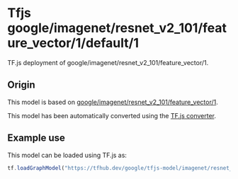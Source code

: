 # Tfjs google/imagenet/resnet_v2_101/feature_vector/1/default/1
TF.js deployment of google/imagenet/resnet_v2_101/feature_vector/1.

<!-- parent-model: google/imagenet/resnet_v2_101/feature_vector/1 -->

## Origin

This model is based on [google/imagenet/resnet_v2_101/feature_vector/1](https://tfhub.dev/google/imagenet/resnet_v2_101/feature_vector/1).

This model has been automatically converted using the [TF.js converter](https://github.com/tensorflow/tfjs/tree/master/tfjs-converter).

## Example use
This model can be loaded using TF.js as:

```javascript
tf.loadGraphModel("https://tfhub.dev/google/tfjs-model/imagenet/resnet_v2_101/feature_vector/1/default/1", { fromTFHub: true })
```
